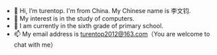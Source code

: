 - 👋 Hi, I’m turentop. I'm from China. My Chinese name is 李文钧.
- 👀 My interest is in the study of computers.
- 🌱 I am currently in the sixth grade of primary school.
- 📫 My email address is turentop2012@163.com（You are welcome to chat with me）

<!---
turentop/turentop is a ✨ special ✨ repository because its `README.md` (this file) appears on your GitHub profile.
You can click the Preview link to take a look at your changes.
--->
